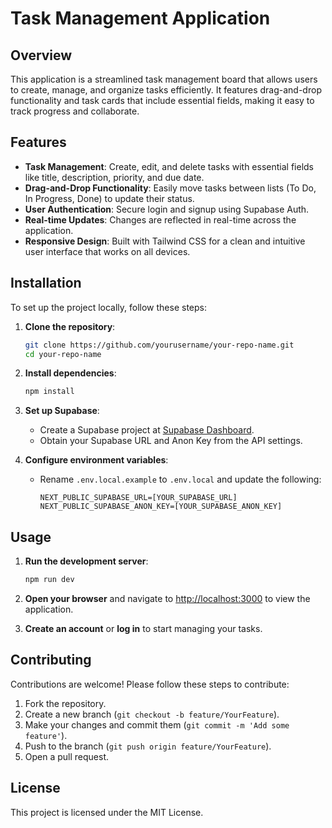 # Task Management Application

## Overview
This application is a streamlined task management board that allows users to create, manage, and organize tasks efficiently. It features drag-and-drop functionality and task cards that include essential fields, making it easy to track progress and collaborate.

## Features

- **Task Management**: Create, edit, and delete tasks with essential fields like title, description, priority, and due date.
- **Drag-and-Drop Functionality**: Easily move tasks between lists (To Do, In Progress, Done) to update their status.
- **User Authentication**: Secure login and signup using Supabase Auth.
- **Real-time Updates**: Changes are reflected in real-time across the application.
- **Responsive Design**: Built with Tailwind CSS for a clean and intuitive user interface that works on all devices.

## Installation

To set up the project locally, follow these steps:

1. **Clone the repository**:
   ```bash
   git clone https://github.com/yourusername/your-repo-name.git
   cd your-repo-name
   ```

2. **Install dependencies**:
   ```bash
   npm install
   ```

3. **Set up Supabase**:
   - Create a Supabase project at [Supabase Dashboard](https://app.supabase.com).
   - Obtain your Supabase URL and Anon Key from the API settings.

4. **Configure environment variables**:
   - Rename `.env.local.example` to `.env.local` and update the following:
     ```
     NEXT_PUBLIC_SUPABASE_URL=[YOUR_SUPABASE_URL]
     NEXT_PUBLIC_SUPABASE_ANON_KEY=[YOUR_SUPABASE_ANON_KEY]
     ```

## Usage

1. **Run the development server**:
   ```bash
   npm run dev
   ```

2. **Open your browser** and navigate to [http://localhost:3000](http://localhost:3000) to view the application.

3. **Create an account** or **log in** to start managing your tasks.

## Contributing

Contributions are welcome! Please follow these steps to contribute:

1. Fork the repository.
2. Create a new branch (`git checkout -b feature/YourFeature`).
3. Make your changes and commit them (`git commit -m 'Add some feature'`).
4. Push to the branch (`git push origin feature/YourFeature`).
5. Open a pull request.

## License

This project is licensed under the MIT License.
